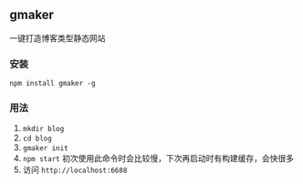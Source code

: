 ## gmaker
一键打造博客类型静态网站

### 安装
`npm install gmaker -g`

### 用法
1. `mkdir blog`
2. `cd blog`
3. `gmaker init`
4. `npm start` 初次使用此命令时会比较慢，下次再启动时有构建缓存，会快很多
5. 访问 `http://localhost:6688`

